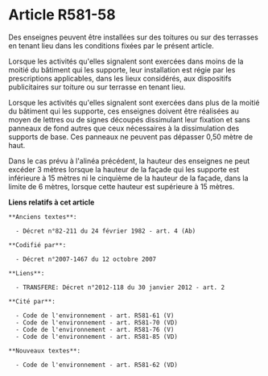 # Article R581-58

Des enseignes peuvent être installées sur des toitures ou sur des terrasses en tenant lieu dans les conditions fixées par le
présent article.

Lorsque les activités qu'elles signalent sont exercées dans moins de la moitié du bâtiment qui les supporte, leur
installation est régie par les prescriptions applicables, dans les lieux considérés, aux dispositifs publicitaires sur
toiture ou sur terrasse en tenant lieu.

Lorsque les activités qu'elles signalent sont exercées dans plus de la moitié du bâtiment qui les supporte, ces enseignes
doivent être réalisées au moyen de lettres ou de signes découpés dissimulant leur fixation et sans panneaux de fond autres
que ceux nécessaires à la dissimulation des supports de base. Ces panneaux ne peuvent pas dépasser 0,50 mètre de haut.

Dans le cas prévu à l'alinéa précédent, la hauteur des enseignes ne peut excéder 3 mètres lorsque la hauteur de la façade qui
les supporte est inférieure à 15 mètres ni le cinquième de la hauteur de la façade, dans la limite de 6 mètres, lorsque cette
hauteur est supérieure à 15 mètres.

**Liens relatifs à cet article**

	**Anciens textes**:

	  - Décret n°82-211 du 24 février 1982 - art. 4 (Ab)

	**Codifié par**:

	  - Décret n°2007-1467 du 12 octobre 2007

	**Liens**:

	  - TRANSFERE: Décret n°2012-118 du 30 janvier 2012 - art. 2

	**Cité par**:

	  - Code de l'environnement - art. R581-61 (V)
	  - Code de l'environnement - art. R581-70 (VD)
	  - Code de l'environnement - art. R581-76 (V)
	  - Code de l'environnement - art. R581-85 (VD)

	**Nouveaux textes**:

	  - Code de l'environnement - art. R581-62 (VD)
